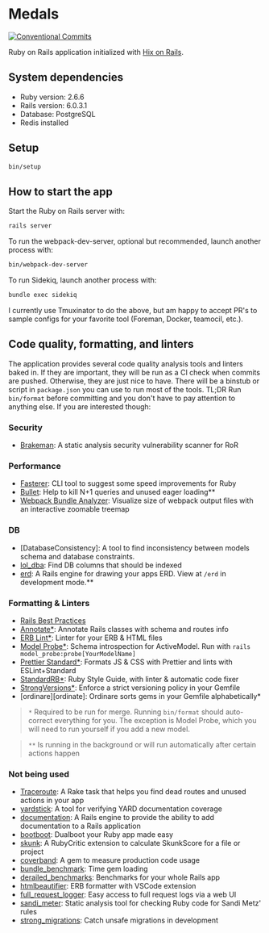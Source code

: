 # Medals

[![Conventional Commits](https://img.shields.io/badge/Conventional%20Commits-1.0.0-yellow.svg)](https://conventionalcommits.org)

Ruby on Rails application initialized with [Hix on Rails][hixonrails].

## System dependencies

- Ruby version: 2.6.6
- Rails version: 6.0.3.1
- Database: PostgreSQL
- Redis installed

## Setup

```bash
bin/setup
```

## How to start the app

Start the Ruby on Rails server with:
```bash
rails server
```

To run the webpack-dev-server, optional but recommended, launch another process with:
```bash
bin/webpack-dev-server
```

To run Sidekiq, launch another process with:
```bash
bundle exec sidekiq
```

I currently use Tmuxinator to do the above, but am happy to accept PR's to sample configs for your favorite tool (Foreman, Docker, teamocil, etc.).

## Code quality, formatting, and linters

The application provides several code quality analysis tools and linters baked in. If they are important, they will be run as a CI check when commits are pushed. Otherwise, they are just nice to have. There will be a binstub or script in `package.json` you can use to run most of the tools. TL;DR Run `bin/format` before committing and you don't have to pay attention to anything else. If you are interested though:

### Security

- [Brakeman][brakeman]: A static analysis security vulnerability scanner for RoR

### Performance

- [Fasterer][fasterer]: CLI tool to suggest some speed improvements for Ruby
- [Bullet][bullet]: Help to kill N+1 queries and unused eager loading**
- [Webpack Bundle Analyzer][webpack-bundle-analyzer]: Visualize size of webpack output files with an interactive zoomable treemap

### DB

- [DatabaseConsistency]: A tool to find inconsistency between models schema and database constraints.
- [lol_dba][lol_dba]: Find DB columns that should be indexed
- [erd][erd]: A Rails engine for drawing your apps ERD. View at `/erd` in development mode.**

### Formatting & Linters

- [Rails Best Practices][rails-best-practices]
- [Annotate*][annotate_models]: Annotate Rails classes with schema and routes info
- [ERB Lint*][erb-lint]: Linter for your ERB & HTML files
- [Model Probe*][model_probe]: Schema introspection for ActiveModel. Run with `rails model_probe:probe[YourModelName]`
- [Prettier Standard*][prettier-standard]: Formats JS & CSS with Prettier and lints with ESLint+Standard
- [StandardRB*][standardrb]: Ruby Style Guide, with linter & automatic code fixer
- [StrongVersions*][strong_versions]: Enforce a strict versioning policy in your Gemfile
- [ordinare][ordinate]: Ordinare sorts gems in your Gemfile alphabetically*

>`*` Required to be run for merge. Running `bin/format` should auto-correct everything for you. The exception is Model Probe, which you will need to run yourself if you add a new model.

>`**` Is running in the background or will run automatically after certain actions happen

### Not being used

- [Traceroute][Traceroute]: A Rake task that helps you find dead routes and unused actions in your app
- [yardstick][yardstick]: A tool for verifying YARD documentation coverage
- [documentation][documentation]: A Rails engine to provide the ability to add documentation to a Rails application
- [bootboot][bootboot]: Dualboot your Ruby app made easy
- [skunk][skunk]: A RubyCritic extension to calculate SkunkScore for a file or project
- [coverband][coverband]: A gem to measure production code usage
- [bundle_benchmark][bundle_benchmark]: Time gem loading
- [derailed_benchmarks][derailed_benchmarks]: Benchmarks for your whole Rails app
- [htmlbeautifier][htmlbeautifier]: ERB formatter with VSCode extension
- [full_request_logger][full_request_logger]: Easy access to full request logs via a web UI
- [sandi_meter][sandi_meter]: Static analysis tool for checking Ruby code for Sandi Metz' rules
- [strong_migrations][strong_migrations]: Catch unsafe migrations in development

[database_consistency]: https://github.com/djezzzl/database_consistency
[annotate_models]: https://github.com/ctran/annotate_models
[brakeman]: https://github.com/presidentbeef/brakeman
[bullet]: https://github.com/flyerhzm/bullet
[erb-lint]: https://github.com/Shopify/erb-lint
[erd]: https://github.com/amatsuda/erd
[fasterer]: https://github.com/DamirSvrtan/fasterer
[hixonrails]: https://hixonrails.com
[lol_dba]: https://github.com/plentz/lol_dba
[model_probe]: https://github.com/hopsoft/model_probe/
[prettier-standard]: https://github.com/sheerun/prettier-standard
[rails-best-practices]: https://github.com/flyerhzm/rails_best_practices
[standardrb]: https://github.com/testdouble/standard
[strong_versions]: https://github.com/bobf/strong_versions
[webpack-bundle-analyzer]: https://github.com/webpack-contrib/webpack-bundle-analyzer
[ordinare]: https://github.com/nikolalsvk/ordinare

<!-- Not being used but putting here since this is a nice list of Rails tooling -->
[Traceroute]: https://github.com/amatsuda/traceroute
[yardstick]: https://github.com/dkubb/yardstick
[documentation]: https://github.com/adamcooke/documentation
[bootboot]: https://github.com/Shopify/bootboot
[skunk]: https://github.com/fastruby/skunk
[coverband]: https://github.com/danmayer/coverband
[bundle_benchmark]: https://github.com/ankane/bundle_benchmark
[derailed_benchmarks]: https://github.com/schneems/derailed_benchmarks
[htmlbeautifier]: https://github.com/threedaymonk/htmlbeautifier
[full_request_logger]: https://github.com/basecamp/full_request_logger
[sandi_meter]: https://github.com/makaroni4/sandi_meter
[strong_migrations]:https://github.com/ankane/strong_migrations
